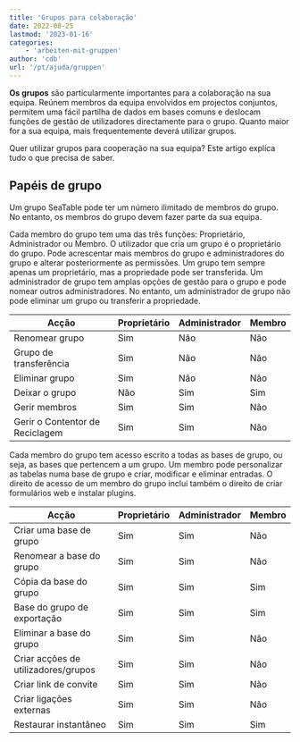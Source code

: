 ```yaml
---
title: 'Grupos para colaboração'
date: 2022-08-25
lastmod: '2023-01-16'
categories:
    - 'arbeiten-mit-gruppen'
author: 'cdb'
url: '/pt/ajuda/gruppen'
---
```


**Os grupos** são particularmente importantes para a colaboração na sua equipa. Reúnem membros da equipa envolvidos em projectos conjuntos, permitem uma fácil partilha de dados em bases comuns e deslocam funções de gestão de utilizadores directamente para o grupo. Quanto maior for a sua equipa, mais frequentemente deverá utilizar grupos.

Quer utilizar grupos para cooperação na sua equipa? Este artigo explica tudo o que precisa de saber.

## Papéis de grupo

Um grupo SeaTable pode ter um número ilimitado de membros do grupo. No entanto, os membros do grupo devem fazer parte da sua equipa.

Cada membro do grupo tem uma das três funções: Proprietário, Administrador ou Membro. O utilizador que cria um grupo é o proprietário do grupo. Pode acrescentar mais membros do grupo e administradores do grupo e alterar posteriormente as permissões. Um grupo tem sempre apenas um proprietário, mas a propriedade pode ser transferida. Um administrador de grupo tem amplas opções de gestão para o grupo e pode nomear outros administradores. No entanto, um administrador de grupo não pode eliminar um grupo ou transferir a propriedade.

| Acção                           | Proprietário | Administrador | Membro |
| ------------------------------- | ------------ | ------------- | ------ |
| Renomear grupo                  | Sim          | Não           | Não    |
| Grupo de transferência          | Sim          | Não           | Não    |
| Eliminar grupo                  | Sim          | Não           | Não    |
| Deixar o grupo                  | Não          | Sim           | Sim    |
| Gerir membros                   | Sim          | Sim           | Não    |
| Gerir o Contentor de Reciclagem | Sim          | Sim           | Não    |

Cada membro do grupo tem acesso escrito a todas as bases de grupo, ou seja, as bases que pertencem a um grupo. Um membro pode personalizar as tabelas numa base de grupo e criar, modificar e eliminar entradas. O direito de acesso de um membro do grupo inclui também o direito de criar formulários web e instalar plugins.

| Acção                               | Proprietário | Administrador | Membro |
| ----------------------------------- | ------------ | ------------- | ------ |
| Criar uma base de grupo             | Sim          | Sim           | Não    |
| Renomear a base do grupo            | Sim          | Sim           | Não    |
| Cópia da base do grupo              | Sim          | Sim           | Sim    |
| Base do grupo de exportação         | Sim          | Sim           | Sim    |
| Eliminar a base do grupo            | Sim          | Sim           | Não    |
| Criar acções de utilizadores/grupos | Sim          | Sim           | Não    |
| Criar link de convite               | Sim          | Sim           | Não    |
| Criar ligações externas             | Sim          | Sim           | Não    |
| Restaurar instantâneo               | Sim          | Sim           | Sim    |
